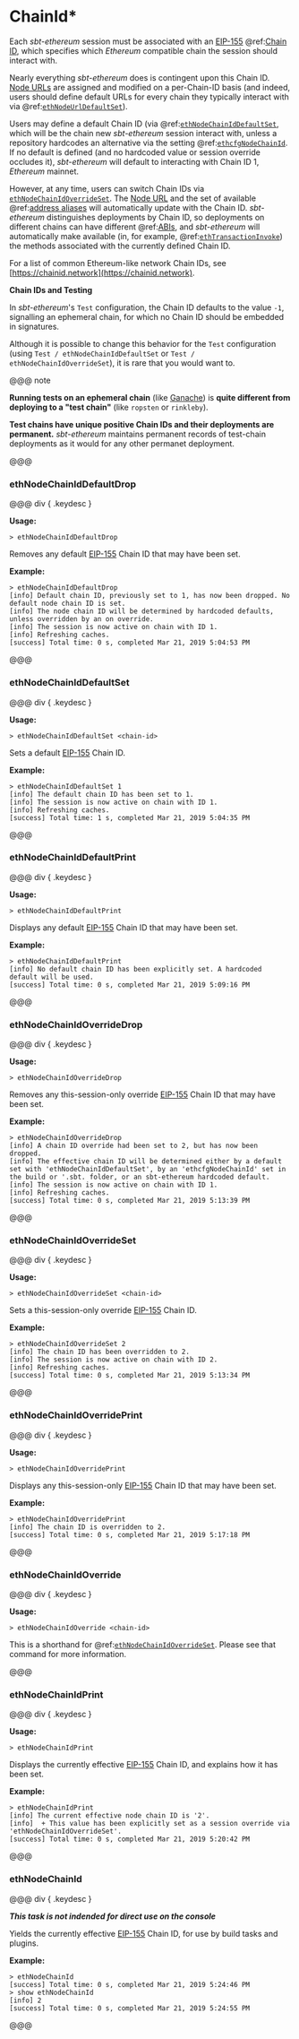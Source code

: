 # ChainId*

Each _sbt-ethereum_ session must be associated with an [EIP-155](https://github.com/ethereum/EIPs/blob/master/EIPS/eip-155.md) @ref:[Chain ID](chain_id.md),
which specifies which _Ethereum_ compatible chain the session should interact with.

Nearly everything _sbt-ethereum_ does is contingent upon this Chain ID. [Node URLs](url.md) are assigned and modified on a per-Chain-ID basis (and indeed,
users should define default URLs for every chain they typically interact with via @ref:[`ethNodeUrlDefaultSet`](url.md#ethnodeurldefaultset)).

Users may define a default Chain ID (via @ref:[`ethNodeChainIdDefaultSet`](#ethnodechainidoverrideset), which will be the chain new _sbt-ethereum_ session
interact with, unless a repository hardcodes an alternative via the setting @ref:[`ethcfgNodeChainId`](../../../settings/index.md#ethcfgnodechainid). If no default
is defined (and no hardcoded value or session override occludes it), _sbt-ethereum_ will default to interacting with Chain ID 1, _Ethereum_ mainnet.

However, at any time, users can switch Chain IDs via [`ethNodeChainIdOverrideSet`](#ethnodechainidoverrideset). The [Node URL](url.md) and the set of available
@ref:[address aliases](../address/alias.md) will automatically update with the Chain ID. _sbt-ethereum_ distinguishes deployments by Chain ID, so deployments on
different chains can have different @ref:[ABIs](../contract/abi.md), and _sbt-ethereum_ will automatically make available (in, for example, @ref:[`ethTransactionInvoke`](../transaction/index.md#ethtransactioninvoke))
the methods associated with the currently defined Chain ID.

For a list of common Ethereum-like network Chain IDs, see [https://chainid.network](https://chainid.network).

**Chain IDs and Testing**

In _sbt-ethereum_'s `Test` configuration, the Chain ID defaults to the value `-1`, signalling an ephemeral chain, for which no Chain ID should be embedded in signatures.

Although it is possible to change this behavior for the `Test` configuration (using `Test / ethNodeChainIdDefaultSet` or `Test / ethNodeChainIdOverrideSet`),
it is rare that you would want to.

@@@ note

**Running tests on an ephemeral chain** (like [Ganache](https://truffleframework.com/ganache)) is **quite different from deploying to a "test chain"** (like `ropsten` or `rinkleby`).

**Test chains have unique positive Chain IDs and their deployments are permanent.** _sbt-ethereum_ maintains permanent records of test-chain deployments as it would for any
other permanet deployment.

@@@

### ethNodeChainIdDefaultDrop

@@@ div { .keydesc }

**Usage:**
```
> ethNodeChainIdDefaultDrop
```
Removes any default [EIP-155](https://github.com/ethereum/EIPs/blob/master/EIPS/eip-155.md) Chain ID that may have been set.

**Example:**
```
> ethNodeChainIdDefaultDrop
[info] Default chain ID, previously set to 1, has now been dropped. No default node chain ID is set.
[info] The node chain ID will be determined by hardcoded defaults, unless overridden by an on override.
[info] The session is now active on chain with ID 1.
[info] Refreshing caches.
[success] Total time: 0 s, completed Mar 21, 2019 5:04:53 PM
```

@@@

### ethNodeChainIdDefaultSet

@@@ div { .keydesc }

**Usage:**
```
> ethNodeChainIdDefaultSet <chain-id>
```
Sets a default [EIP-155](https://github.com/ethereum/EIPs/blob/master/EIPS/eip-155.md) Chain ID.

**Example:**
```
> ethNodeChainIdDefaultSet 1
[info] The default chain ID has been set to 1.
[info] The session is now active on chain with ID 1.
[info] Refreshing caches.
[success] Total time: 1 s, completed Mar 21, 2019 5:04:35 PM
```

@@@

### ethNodeChainIdDefaultPrint

@@@ div { .keydesc }

**Usage:**
```
> ethNodeChainIdDefaultPrint
```

Displays any default [EIP-155](https://github.com/ethereum/EIPs/blob/master/EIPS/eip-155.md) Chain ID that may have been set.

**Example:**
```
> ethNodeChainIdDefaultPrint
[info] No default chain ID has been explicitly set. A hardcoded default will be used.
[success] Total time: 0 s, completed Mar 21, 2019 5:09:16 PM
```

@@@

### ethNodeChainIdOverrideDrop

@@@ div { .keydesc }

**Usage:**
```
> ethNodeChainIdOverrideDrop
```
Removes any this-session-only override [EIP-155](https://github.com/ethereum/EIPs/blob/master/EIPS/eip-155.md) Chain ID that may have been set.

**Example:**
```
> ethNodeChainIdOverrideDrop
[info] A chain ID override had been set to 2, but has now been dropped.
[info] The effective chain ID will be determined either by a default set with 'ethNodeChainIdDefaultSet', by an 'ethcfgNodeChainId' set in the build or '.sbt. folder, or an sbt-ethereum hardcoded default.
[info] The session is now active on chain with ID 1.
[info] Refreshing caches.
[success] Total time: 0 s, completed Mar 21, 2019 5:13:39 PM
```

@@@

### ethNodeChainIdOverrideSet

@@@ div { .keydesc }

**Usage:**
```
> ethNodeChainIdOverrideSet <chain-id>
```
Sets a this-session-only override [EIP-155](https://github.com/ethereum/EIPs/blob/master/EIPS/eip-155.md) Chain ID.

**Example:**
```
> ethNodeChainIdOverrideSet 2
[info] The chain ID has been overridden to 2.
[info] The session is now active on chain with ID 2.
[info] Refreshing caches.
[success] Total time: 0 s, completed Mar 21, 2019 5:13:34 PM
```

@@@

### ethNodeChainIdOverridePrint

@@@ div { .keydesc }

**Usage:**
```
> ethNodeChainIdOverridePrint
```

Displays any this-session-only [EIP-155](https://github.com/ethereum/EIPs/blob/master/EIPS/eip-155.md) Chain ID that may have been set.

**Example:**
```
> ethNodeChainIdOverridePrint
[info] The chain ID is overridden to 2.
[success] Total time: 0 s, completed Mar 21, 2019 5:17:18 PM
```

@@@

### ethNodeChainIdOverride

@@@ div { .keydesc }

**Usage:**
```
> ethNodeChainIdOverride <chain-id>
```
This is a shorthand for @ref:[`ethNodeChainIdOverrideSet`](#ethnodechainidoverrideset). Please see that command for more information.

@@@

### ethNodeChainIdPrint

@@@ div { .keydesc }

**Usage:**
```
> ethNodeChainIdPrint
```

Displays the currently effective [EIP-155](https://github.com/ethereum/EIPs/blob/master/EIPS/eip-155.md) Chain ID, and explains how it has been set.

**Example:**
```
> ethNodeChainIdPrint
[info] The current effective node chain ID is '2'.
[info]  + This value has been explicitly set as a session override via 'ethNodeChainIdOverrideSet'.
[success] Total time: 0 s, completed Mar 21, 2019 5:20:42 PM
```

@@@

### ethNodeChainId

@@@ div { .keydesc }

_**This task is not indended for direct use on the console**_

Yields the currently effective [EIP-155](https://github.com/ethereum/EIPs/blob/master/EIPS/eip-155.md) Chain ID, for use by build tasks and
plugins.

**Example:**
```
> ethNodeChainId
[success] Total time: 0 s, completed Mar 21, 2019 5:24:46 PM
> show ethNodeChainId
[info] 2
[success] Total time: 0 s, completed Mar 21, 2019 5:24:55 PM
```

@@@

